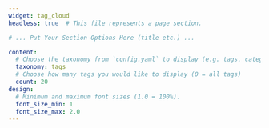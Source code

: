 ```yaml
---
widget: tag_cloud
headless: true  # This file represents a page section.

# ... Put Your Section Options Here (title etc.) ...

content:
  # Choose the taxonomy from `config.yaml` to display (e.g. tags, categories)
  taxonomy: tags
  # Choose how many tags you would like to display (0 = all tags)
  count: 20
design:
  # Minimum and maximum font sizes (1.0 = 100%).
  font_size_min: 1
  font_size_max: 2.0
---
```

